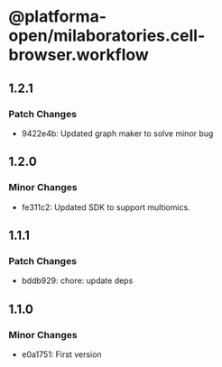 # @platforma-open/milaboratories.cell-browser.workflow

## 1.2.1

### Patch Changes

- 9422e4b: Updated graph maker to solve minor bug

## 1.2.0

### Minor Changes

- fe311c2: Updated SDK to support multiomics.

## 1.1.1

### Patch Changes

- bddb929: chore: update deps

## 1.1.0

### Minor Changes

- e0a1751: First version
